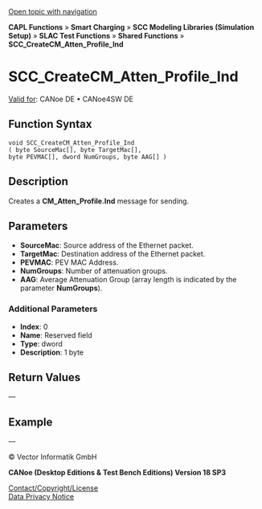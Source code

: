 [Open topic with navigation](../../../../../CANoeDEFamily.htm#Topics/CAPLFunctions/SmartCharging/Functions/CAPLfunctionSCCCreateCMAttenProfileInd.md)

**CAPL Functions** » **Smart Charging** » **SCC Modeling Libraries (Simulation Setup)** » **SLAC Test Functions** » **Shared Functions** » **SCC_CreateCM_Atten_Profile_Ind**

# SCC_CreateCM_Atten_Profile_Ind

[Valid for](../../../Shared/FeatureAvailability.md):  CANoe DE • CANoe4SW DE

## Function Syntax

```plaintext
void SCC_CreateCM_Atten_Profile_Ind 
( byte SourceMac[], byte TargetMac[], 
byte PEVMAC[], dword NumGroups, byte AAG[] )
```

## Description

Creates a **CM_Atten_Profile.Ind** message for sending.

## Parameters

- **SourceMac**: Source address of the Ethernet packet.
- **TargetMac**: Destination address of the Ethernet packet.
- **PEVMAC**: PEV MAC Address.
- **NumGroups**: Number of attenuation groups.
- **AAG**: Average Attenuation Group (array length is indicated by the parameter **NumGroups**).

### Additional Parameters

- **Index**: 0
- **Name**: Reserved field
- **Type**: dword
- **Description**: 1 byte

## Return Values

—

## Example

—

© Vector Informatik GmbH

**CANoe (Desktop Editions & Test Bench Editions) Version 18 SP3**

[Contact/Copyright/License](../../../Shared/ContactCopyrightLicense.md)  
[Data Privacy Notice](https://www.vector.com/int/en/company/get-info/privacy-policy/)